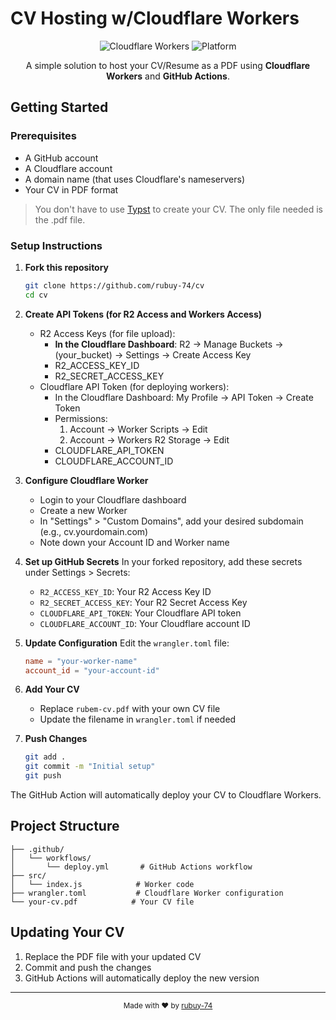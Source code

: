# CV Hosting w/Cloudflare Workers

<p align="center">
  <img src="https://img.shields.io/badge/cloudflare-workers-orange" alt="Cloudflare Workers" />
  <img src="https://img.shields.io/badge/platform-any-lightgrey" alt="Platform" />
</p>

<p align="center">
  A simple solution to host your CV/Resume as a PDF using <b>Cloudflare Workers</b> and <b>GitHub Actions</b>. 
</p>

## Getting Started

### Prerequisites

- A GitHub account
- A Cloudflare account
- A domain name (that uses Cloudflare's nameservers)
- Your CV in PDF format

> You don't have to use [Typst](https://typst.app/) to create your CV. The only file needed is the .pdf file.


### Setup Instructions

1. **Fork this repository**
   ```bash
   git clone https://github.com/rubuy-74/cv
   cd cv
   ```

2. **Create API Tokens (for R2 Access and Workers Access)**
    - R2 Access Keys (for file upload): 
        - **In the Cloudflare Dashboard**: R2 -> Manage Buckets -> (your_bucket) -> Settings -> Create Access Key
        - R2_ACCESS_KEY_ID
        - R2_SECRET_ACCESS_KEY
    - Cloudflare API Token (for deploying workers):
        - In the Cloudflare Dashboard: My Profile -> API Token -> Create Token
        - Permissions:
            1. Account -> Worker Scripts -> Edit
            2. Account -> Workers R2 Storage -> Edit
        - CLOUDFLARE_API_TOKEN
        - CLOUDFLARE_ACCOUNT_ID

3. **Configure Cloudflare Worker**
    - Login to your Cloudflare dashboard
    - Create a new Worker
    - In "Settings" > "Custom Domains", add your desired subdomain (e.g., cv.yourdomain.com)
    - Note down your Account ID and Worker name


4. **Set up GitHub Secrets**
   In your forked repository, add these secrets under Settings > Secrets:
    - `R2_ACCESS_KEY_ID`: Your R2 Access Key ID
    - `R2_SECRET_ACCESS_KEY`: Your R2 Secret Access Key
    - `CLOUDFLARE_API_TOKEN`: Your Cloudflare API token
    - `CLOUDFLARE_ACCOUNT_ID`: Your Cloudflare account ID


5. **Update Configuration**
   Edit the `wrangler.toml` file:
   ```toml
   name = "your-worker-name"
   account_id = "your-account-id"
   ```

6. **Add Your CV**
   - Replace `rubem-cv.pdf` with your own CV file
   - Update the filename in `wrangler.toml` if needed

7. **Push Changes**
   ```bash
   git add .
   git commit -m "Initial setup"
   git push
   ```

The GitHub Action will automatically deploy your CV to Cloudflare Workers.

## Project Structure

```text
├── .github/
│   └── workflows/
│       └── deploy.yml       # GitHub Actions workflow
├── src/
│   └── index.js            # Worker code
├── wrangler.toml           # Cloudflare Worker configuration
└── your-cv.pdf            # Your CV file
```

## Updating Your CV

1. Replace the PDF file with your updated CV
2. Commit and push the changes
3. GitHub Actions will automatically deploy the new version

---

<p align="center">
  <sub>Made with ❤️ by <a href="https://github.com/rubuy-74">rubuy-74</a></sub>
</p>
